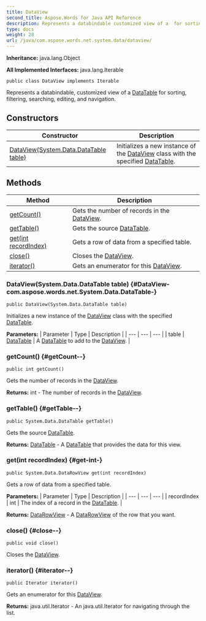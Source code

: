 ```yaml
---
title: DataView
second_title: Aspose.Words for Java API Reference
description: Represents a databindable customized view of a  for sorting filtering searching editing and navigation.
type: docs
weight: 28
url: /java/com.aspose.words.net.system.data/dataview/
---
```


**Inheritance:**
java.lang.Object

**All Implemented Interfaces:**
java.lang.Iterable
```
public class DataView implements Iterable
```

Represents a databindable, customized view of a [DataTable](../../com.aspose.words.net.system.data/datatable) for sorting, filtering, searching, editing, and navigation.
## Constructors

| Constructor | Description |
| --- | --- |
| [DataView(System.Data.DataTable table)](#DataView-com.aspose.words.net.System.Data.DataTable-) | Initializes a new instance of the [DataView](../../com.aspose.words.net.system.data/dataview) class with the specified [DataTable](../../com.aspose.words.net.system.data/datatable). |
## Methods

| Method | Description |
| --- | --- |
| [getCount()](#getCount--) | Gets the number of records in the [DataView](../../com.aspose.words.net.system.data/dataview). |
| [getTable()](#getTable--) | Gets the source [DataTable](../../com.aspose.words.net.system.data/datatable). |
| [get(int recordIndex)](#get-int-) | Gets a row of data from a specified table. |
| [close()](#close--) | Closes the [DataView](../../com.aspose.words.net.system.data/dataview). |
| [iterator()](#iterator--) | Gets an enumerator for this [DataView](../../com.aspose.words.net.system.data/dataview). |
### DataView(System.Data.DataTable table) {#DataView-com.aspose.words.net.System.Data.DataTable-}
```
public DataView(System.Data.DataTable table)
```


Initializes a new instance of the [DataView](../../com.aspose.words.net.system.data/dataview) class with the specified [DataTable](../../com.aspose.words.net.system.data/datatable).

**Parameters:**
| Parameter | Type | Description |
| --- | --- | --- |
| table | [DataTable](../../com.aspose.words.net.system.data/datatable) | A [DataTable](../../com.aspose.words.net.system.data/datatable) to add to the [DataView](../../com.aspose.words.net.system.data/dataview). |

### getCount() {#getCount--}
```
public int getCount()
```


Gets the number of records in the [DataView](../../com.aspose.words.net.system.data/dataview).

**Returns:**
int - The number of records in the [DataView](../../com.aspose.words.net.system.data/dataview).
### getTable() {#getTable--}
```
public System.Data.DataTable getTable()
```


Gets the source [DataTable](../../com.aspose.words.net.system.data/datatable).

**Returns:**
[DataTable](../../com.aspose.words.net.system.data/datatable) - A [DataTable](../../com.aspose.words.net.system.data/datatable) that provides the data for this view.
### get(int recordIndex) {#get-int-}
```
public System.Data.DataRowView get(int recordIndex)
```


Gets a row of data from a specified table.

**Parameters:**
| Parameter | Type | Description |
| --- | --- | --- |
| recordIndex | int | The index of a record in the [DataTable](../../com.aspose.words.net.system.data/datatable). |

**Returns:**
[DataRowView](../../com.aspose.words.net.system.data/datarowview) - A [DataRowView](../../com.aspose.words.net.system.data/datarowview) of the row that you want.
### close() {#close--}
```
public void close()
```


Closes the [DataView](../../com.aspose.words.net.system.data/dataview).

### iterator() {#iterator--}
```
public Iterator iterator()
```


Gets an enumerator for this [DataView](../../com.aspose.words.net.system.data/dataview).

**Returns:**
java.util.Iterator - An java.util.Iterator for navigating through the list.
